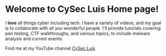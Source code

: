 
# Welcome to CySec Luis Home page!

I **love** all things cyber including tech. I have a variety of videos, and my goal is to collaborate with all you wonderful people. I'll provide tutorials covering pen testing, CTF walkthroughs, and various topics, to include malware analysis and current events.

Find me at my YouTube channel [CySec Luis](https://www.youtube.com/channel/UCdvWgSUVHaA1-BblHXFTMYQ)
